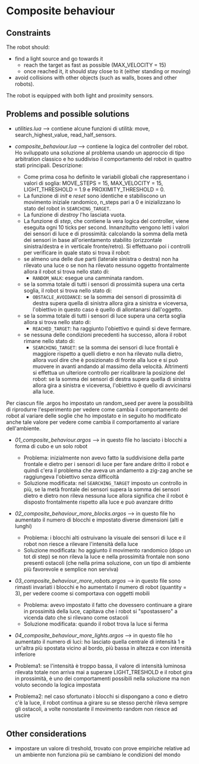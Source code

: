 # Composite behaviour
## Constraints
The robot should:
- find a light source and go towards it
  - reach the target as fast as possible (MAX_VELOCITY = 15)
  - once reached it, it should stay close to it (either standing or moving)
- avoid collisions with other objects (such as walls, boxes and other robots).

The robot is equipped with both light and proximity sensors.

## Problems and possible solutions
- *utilities.lua* --> contiene alcune funzioni di utilità: move, search_highest_value, read_half_sensors.

- *composite_behaviour.lua* --> contiene la logica del controller del robot. Ho sviluppato una soluzione al problema usando un approccio di tipo arbitration classico e ho suddiviso il comportamento del robot in quattro stati principali.
  Descrizione:
  - Come prima cosa ho definito le variabili globali che rappresentano i valori di soglia: MOVE_STEPS = 15, MAX_VELOCITY = 15, LIGHT_THRESHOLD = 1.9 e PROXIMITY_THRESHOLD = 0.
  - La funzione di *init* e *reset* sono identiche e stabiliscono un movimento iniziale randomico, n_steps pari a 0 e inizializzano lo stato del robot in `SEARCHING_TARGET`.
  - La funzione di *destroy* l'ho lasciata vuota.
  - La funzione di *step*, che contiene la vera logica del controller, viene eseguita ogni 10 ticks per second. Innanzitutto vengono letti i valori dei sensori di luce e di prossimità: calcolando la somma della metà dei sensori in base all'orientamento stabilito (orizzontale sinistra/destra e in verticale fronte/retro). Si effettuano poi i controlli per verificare in quale stato si trova il robot:
  - se almeno una delle due parti (laterale sinistra o destra) non ha rilevato una luce o se non ha rilevato nessuno oggetto frontalmente allora il robot si trova nello stato di:
    - `RANDOM_WALK`: esegue una camminata random.
  - se la somma totale di tutti i sensori di prossimità supera una certa soglia, il robot si trova nello stato di:
    - `OBSTACLE_AVOIDANCE`: se la somma dei sensori di prossimità di destra supera quella di sinistra allora gira a sinistra e viceversa, l'obiettivo in questo caso è quello di allontanarsi dall'oggetto.
  - se la somma totale di tutti i sensori di luce supera una certa soglia allora si trova nello stato di:
    - `REACHED_TARGET`: ha raggiunto l'obiettivo e quindi si deve fermare.
  - se nessuna delle condizioni precedenti ha successo, allora il robot rimane nello stato di:
    - `SEARCHING_TARGET`: se la somma dei sensori di luce frontali è maggiore rispetto a quelli dietro e non ha rilevato nulla dietro, allora vuol dire che è posizionato di fronte alla luce e si può muovere in avanti andando al massimo della velocità. Altrimenti si effettua un ulteriore controllo per ricalibrare la posizione del robot: se la somma dei sensori di destra supera quella di sinistra allora gira a sinistra e viceversa, l'obiettivo è quello di avvicinarsi alla luce.

Per ciascun file .argos ho impostato un random_seed per avere la possibilità di riprodurre l'esperimento per vedere come cambia il comportamento del robot al variare delle soglie che ho impostato e in seguito ho modificato anche tale valore per vedere come cambia il comportamento al variare dell'ambiente.

- *01_composite_behaviour.argos* --> in questo file ho lasciato i blocchi a forma di cubo e un solo robot
  - Problema: inizialmente non avevo fatto la suddivisione della parte frontale e dietro per i sensori di luce per fare andare dritto il robot e quindi c'era il problema che aveva un andamento a zig-zag anche se raggiungeva l'obiettivo senza difficoltà
  - Soluzione modificata: nel `SEARCHING_TARGET` imposto un controllo in più, se la metà frontale dei sensori supera la somma dei sensori dietro e dietro non rileva nessuna luce allora significa che il robot è disposto frontalmente rispetto alla luce e può avanzare dritto

- *02_composite_behaviour_more_blocks.argos* --> in questo file ho aumentato il numero di blocchi e impostato diverse dimensioni (alti e lunghi)
  - Problema: i blocchi alti ostruivano la visuale dei sensori di luce e il robot non riesce a rilevare l'intensità della luce
  - Soluzione modificata: ho aggiunto il movimento randomico (dopo un tot di step) se non rileva la luce e nella prossimità frontale non sono presenti ostacoli (che nella prima soluzione, con un tipo di ambiente più favorevole e semplice non serviva)

- *03_composite_behaviour_more_robots.argos* --> in questo file sono rimasti invariati i blocchi e ho aumentato il numero di robot (quantity = 3), per vedere coome si comportava con oggetti mobili
  - Problema: avevo impostato il fatto che dovessero continuare a girare in prossimità della luce, capitava che i robot si "spostassero" a vicenda dato che si rilevano come ostacoli
  - Soluzione modificata: quando il robot trova la luce si ferma

- *04_composite_behaviour_more_lights.argos* --> in questo file ho aumentato il numero di luci: ho lasciato quella centrale di intensità 1 e un'altra più spostata vicino al bordo, più bassa in altezza e con intensità inferiore
- Problema1: se l'intensità è troppo bassa, il valore di intensità luminosa rilevata totale non arriva mai a superare LIGHT_TRESHOLD e il robot gira in prossimità, è uno dei comportamenti possibili nella soluzione ma non voluto secondo la logica impostata
- Problema2: nel caso sfortunato i blocchi si dispongano a cono e dietro c'è la luce, il robot continua a girare su se stesso perchè rileva sempre gli ostacoli, a volte nonostante il movimento random non riesce ad uscire

## Other considerations
- impostare un valore di treshold, trovato con prove empiriche relative ad un ambiente non funziona più se cambiano le condizioni del mondo